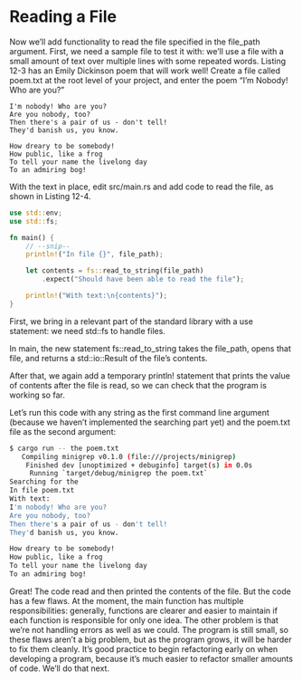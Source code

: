 # Reading a File

Now we’ll add functionality to read the file specified in the file_path argument. First, we need a sample file to test
it with: we’ll use a file with a small amount of text over multiple lines with some repeated words. Listing 12-3 has an
Emily Dickinson poem that will work well! Create a file called poem.txt at the root level of your project, and enter the
poem “I’m Nobody! Who are you?”

```text
I'm nobody! Who are you?
Are you nobody, too?
Then there's a pair of us - don't tell!
They'd banish us, you know.

How dreary to be somebody!
How public, like a frog
To tell your name the livelong day
To an admiring bog!
```

With the text in place, edit src/main.rs and add code to read the file, as shown in Listing 12-4.

```rust
use std::env;
use std::fs;

fn main() {
    // --snip--
    println!("In file {}", file_path);

    let contents = fs::read_to_string(file_path)
        .expect("Should have been able to read the file");

    println!("With text:\n{contents}");
}
```

First, we bring in a relevant part of the standard library with a use statement: we need std::fs to handle files.

In main, the new statement fs::read_to_string takes the file_path, opens that file, and returns a 
std::io::Result<String> of the file’s contents.

After that, we again add a temporary println! statement that prints the value of contents after the file is read, so we 
can check that the program is working so far.

Let’s run this code with any string as the first command line argument (because we haven’t implemented the searching 
part yet) and the poem.txt file as the second argument:

```bash
$ cargo run -- the poem.txt
   Compiling minigrep v0.1.0 (file:///projects/minigrep)
    Finished dev [unoptimized + debuginfo] target(s) in 0.0s
     Running `target/debug/minigrep the poem.txt`
Searching for the
In file poem.txt
With text:
I'm nobody! Who are you?
Are you nobody, too?
Then there's a pair of us - don't tell!
They'd banish us, you know.

How dreary to be somebody!
How public, like a frog
To tell your name the livelong day
To an admiring bog!
```

Great! The code read and then printed the contents of the file. But the code has a few flaws. At the moment, the main 
function has multiple responsibilities: generally, functions are clearer and easier to maintain if each function is 
responsible for only one idea. The other problem is that we’re not handling errors as well as we could. The program is 
still small, so these flaws aren’t a big problem, but as the program grows, it will be harder to fix them cleanly. It’s 
good practice to begin refactoring early on when developing a program, because it’s much easier to refactor smaller 
amounts of code. We’ll do that next.